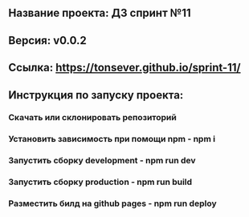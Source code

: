 ## Название проекта: ДЗ спринт №11
## Версия: v0.0.2
## Ссылка:  https://tonsever.github.io/sprint-11/
## Инструкция по запуску проекта:
### Скачать или склонировать репозиторий
### Установить зависимость при помощи npm - npm i
### Запустить сборку development - npm run dev
### Запустить сборку production - npm run build
### Разместить билд на github pages - npm run deploy
